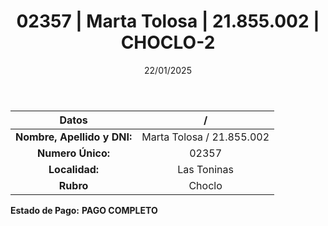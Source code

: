 ﻿---
title: 02357 | Marta Tolosa | 21.855.002 | CHOCLO-2
date: 22/01/2025
draft: false
tags: ['las-toninas', 'titular', 'choclo']
---

|          **Datos**          |  /  |
|:---------------------------:|:---:|
| **Nombre, Apellido y DNI:** | Marta Tolosa / 21.855.002 |
|      **Numero Único:**      | 02357 |
|        **Localidad:**       | Las Toninas |
|          **Rubro**          | Choclo |

**Estado de Pago:** **PAGO COMPLETO**
